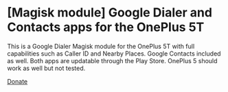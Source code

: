 # [Magisk module] Google Dialer and Contacts apps for the OnePlus 5T
This is a Google Dialer Magisk module for the OnePlus 5T with full capabilities such as Caller ID and Nearby Places. Google Contacts included as well. 
Both apps are updatable through the Play Store.
OnePlus 5 should work as well but not tested.

[Donate](https://www.paypal.me/RobinHaerle)
